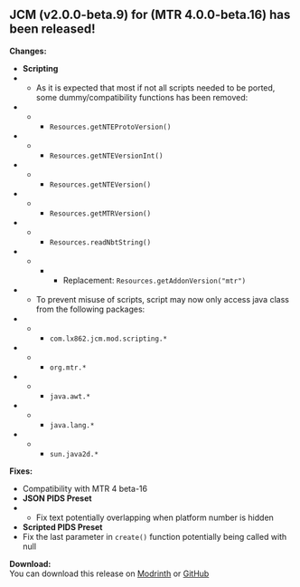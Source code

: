 ## JCM (v2.0.0-beta.9) for (MTR 4.0.0-beta.16) has been released!

**Changes:**
- **Scripting**
- - As it is expected that most if not all scripts needed to be ported, some dummy/compatibility functions has been removed:
- - - `Resources.getNTEProtoVersion()`
- - - `Resources.getNTEVersionInt()`
- - - `Resources.getNTEVersion()`
- - - `Resources.getMTRVersion()`
- - - `Resources.readNbtString()`
- - - - Replacement: `Resources.getAddonVersion("mtr")`
- - To prevent misuse of scripts, script may now only access java class from the following packages:
- - - `com.lx862.jcm.mod.scripting.*`
- - - `org.mtr.*`
- - - `java.awt.*`
- - - `java.lang.*`
- - - `sun.java2d.*`

**Fixes:**
- Compatibility with MTR 4 beta-16
- **JSON PIDS Preset**
- - Fix text potentially overlapping when platform number is hidden
- **Scripted PIDS Preset**
- Fix the last parameter in `create()` function potentially being called with null

**Download:**  
You can download this release on [Modrinth](https://modrinth.com/mod/jcm) or [GitHub](https://github.com/DistrictOfJoban/Joban-Client-Mod/releases)
